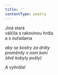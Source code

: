 ```yaml
---
title: ''
contentType: poetry
---
```


<section>

Jiná stará  
válčila s rakovinou hrdla  
a s ouřadama

_aby se kostry za dráty  
proměnily v osm koní  
(dvě kobyly pošly)_

</section>

<section>

_A vyhrála!_

</section>
